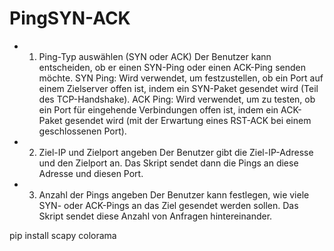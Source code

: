 # PingSYN-ACK

- 1. Ping-Typ auswählen (SYN oder ACK)
Der Benutzer kann entscheiden, ob er einen SYN-Ping oder einen ACK-Ping senden möchte.
SYN Ping: Wird verwendet, um festzustellen, ob ein Port auf einem Zielserver offen ist, indem ein SYN-Paket gesendet wird (Teil des TCP-Handshake).
ACK Ping: Wird verwendet, um zu testen, ob ein Port für eingehende Verbindungen offen ist, indem ein ACK-Paket gesendet wird (mit der Erwartung eines RST-ACK bei einem geschlossenen Port).
- 2. Ziel-IP und Zielport angeben
Der Benutzer gibt die Ziel-IP-Adresse und den Zielport an. Das Skript sendet dann die Pings an diese Adresse und diesen Port.
- 3. Anzahl der Pings angeben
Der Benutzer kann festlegen, wie viele SYN- oder ACK-Pings an das Ziel gesendet werden sollen. Das Skript sendet diese Anzahl von Anfragen hintereinander.

pip install scapy colorama
